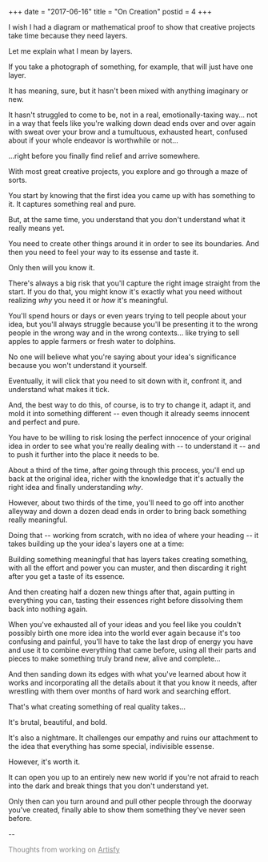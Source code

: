 +++
date = "2017-06-16"
title = "On Creation"
postid = 4
+++

I wish I had a diagram or mathematical proof to show that creative projects take time because they need layers. 

Let me explain what I mean by layers.

If you take a photograph of something, for example, that will just have one layer. 

It has meaning, sure, but it hasn't been mixed with anything imaginary or new. 

It hasn't struggled to come to be, not in a real, emotionally-taxing way... not in a way that feels like you're walking down dead ends over and over again with sweat over your brow and a tumultuous, exhausted heart, confused about if your whole endeavor is worthwhile or not...

...right before you finally find relief and arrive somewhere.

With most great creative projects, you explore and go through a maze of sorts. 

You start by knowing that the first idea you came up with has something to it. It captures something real and pure. 

But, at the same time, you understand that you don't understand what it really means yet.

You need to create other things around it in order to see its boundaries. And then you need to feel your way to its essense and taste it.

Only then will you know it.

There's always a big risk that you'll capture the right image straight from the start. If you do that, you might know it's exactly what you need without realizing *why* you need it or *how* it's meaningful.

You'll spend hours or days or even years trying to tell people about your idea, but you'll always struggle because you'll be presenting it to the wrong people in the wrong way and in the wrong contexts... like trying to sell apples to apple farmers or fresh water to dolphins. 

No one will believe what you're saying about your idea's significance because you won't understand it yourself.

Eventually, it will click that you need to sit down with it, confront it, and understand what makes it tick. 

And, the best way to do this, of course, is to try to change it, adapt it, and mold it into something different -- even though it already seems innocent and perfect and pure. 

You have to be willing to risk losing the perfect innocence of your original idea in order to see what you're really dealing with -- to understand it -- and to push it further into the place it needs to be.

About a third of the time, after going through this process, you'll end up back at the original idea, richer with the knowledge that it's actually the right idea and finally understanding *why*. 

However, about two thirds of the time, you'll need to go off into another alleyway and down a dozen dead ends in order to bring back something really meaningful. 

Doing that -- working from scratch, with no idea of where your heading -- it takes building up the your idea's layers one at a time:

Building something meaningful that has layers takes creating something, with all the effort and power you can muster, and then discarding it right after you get a taste of its essence. 

And then creating half a dozen new things after that, again putting in everything you can, tasting their essences right before dissolving them back into nothing again. 

When you've exhausted all of your ideas and you feel like you couldn't possibly birth one more idea into the world ever again because it's too confusing and painful, you'll have to take the last drop of energy you have and use it to combine everything that came before, using all their parts and pieces to make something truly brand new, alive and complete... 

And then sanding down its edges with what you've learned about how it works and incorporating all the details about it that you know it needs, after wrestling with them over months of hard work and searching effort. 

That's what creating something of real quality takes...

It's brutal, beautiful, and bold. 

It's also a nightmare. It challenges our empathy and ruins our attachment to the idea that everything has some special, indivisible essense. 

However, it's worth it.

It can open you up to an entirely new new world if you're not afraid to reach into the dark and break things that you don't understand yet. 

Only then can you turn around and pull other people through the doorway you've created, finally able to show them something they've never seen before.

--

<p style="color: #888;">Thoughts from working on <a style="color: #888; text-decoration: underline;" href="https://artisfy.com">Artisfy</a></p>